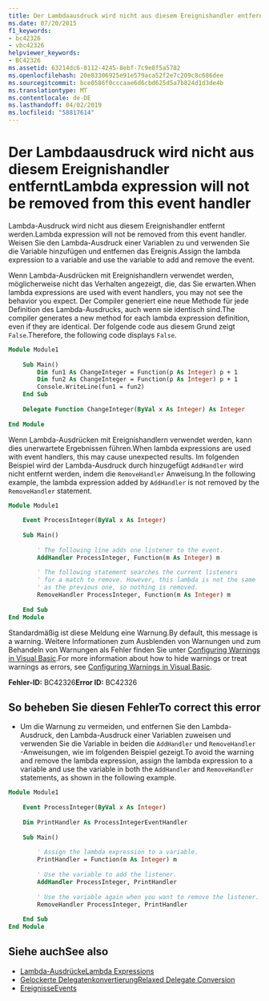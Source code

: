 ```yaml
---
title: Der Lambdaausdruck wird nicht aus diesem Ereignishandler entfernt
ms.date: 07/20/2015
f1_keywords:
- bc42326
- vbc42326
helpviewer_keywords:
- BC42326
ms.assetid: 63214dc6-0112-4245-8ebf-7c9e8f5a5782
ms.openlocfilehash: 20e83306925e91e579aca52f2e7c209c8c686dee
ms.sourcegitcommit: bce0586f0cccaae6d6cbd625d5a7b824d1d3de4b
ms.translationtype: MT
ms.contentlocale: de-DE
ms.lasthandoff: 04/02/2019
ms.locfileid: "58817614"
---
```

# <a name="lambda-expression-will-not-be-removed-from-this-event-handler"></a><span data-ttu-id="a5771-102">Der Lambdaausdruck wird nicht aus diesem Ereignishandler entfernt</span><span class="sxs-lookup"><span data-stu-id="a5771-102">Lambda expression will not be removed from this event handler</span></span>
<span data-ttu-id="a5771-103">Lambda-Ausdruck wird nicht aus diesem Ereignishandler entfernt werden.</span><span class="sxs-lookup"><span data-stu-id="a5771-103">Lambda expression will not be removed from this event handler.</span></span> <span data-ttu-id="a5771-104">Weisen Sie den Lambda-Ausdruck einer Variablen zu und verwenden Sie die Variable hinzufügen und entfernen das Ereignis.</span><span class="sxs-lookup"><span data-stu-id="a5771-104">Assign the lambda expression to a variable and use the variable to add and remove the event.</span></span>  
  
 <span data-ttu-id="a5771-105">Wenn Lambda-Ausdrücken mit Ereignishandlern verwendet werden, möglicherweise nicht das Verhalten angezeigt, die, das Sie erwarten.</span><span class="sxs-lookup"><span data-stu-id="a5771-105">When lambda expressions are used with event handlers, you may not see the behavior you expect.</span></span> <span data-ttu-id="a5771-106">Der Compiler generiert eine neue Methode für jede Definition des Lambda-Ausdrucks, auch wenn sie identisch sind.</span><span class="sxs-lookup"><span data-stu-id="a5771-106">The compiler generates a new method for each lambda expression definition, even if they are identical.</span></span> <span data-ttu-id="a5771-107">Der folgende code aus diesem Grund zeigt `False`.</span><span class="sxs-lookup"><span data-stu-id="a5771-107">Therefore, the following code displays `False`.</span></span>  
  
```vb  
Module Module1  
  
    Sub Main()  
        Dim fun1 As ChangeInteger = Function(p As Integer) p + 1  
        Dim fun2 As ChangeInteger = Function(p As Integer) p + 1  
        Console.WriteLine(fun1 = fun2)  
    End Sub  
  
    Delegate Function ChangeInteger(ByVal x As Integer) As Integer  
  
End Module  
```  
  
 <span data-ttu-id="a5771-108">Wenn Lambda-Ausdrücken mit Ereignishandlern verwendet werden, kann dies unerwartete Ergebnissen führen.</span><span class="sxs-lookup"><span data-stu-id="a5771-108">When lambda expressions are used with event handlers, this may cause unexpected results.</span></span> <span data-ttu-id="a5771-109">Im folgenden Beispiel wird der Lambda-Ausdruck durch hinzugefügt `AddHandler` wird nicht entfernt werden, indem die `RemoveHandler` Anweisung.</span><span class="sxs-lookup"><span data-stu-id="a5771-109">In the following example, the lambda expression added by `AddHandler` is not removed by the `RemoveHandler` statement.</span></span>  
  
```vb  
Module Module1  
  
    Event ProcessInteger(ByVal x As Integer)  
  
    Sub Main()  
  
        ' The following line adds one listener to the event.  
        AddHandler ProcessInteger, Function(m As Integer) m  
  
        ' The following statement searches the current listeners   
        ' for a match to remove. However, this lambda is not the same  
        ' as the previous one, so nothing is removed.  
        RemoveHandler ProcessInteger, Function(m As Integer) m  
  
    End Sub  
End Module  
```  
  
 <span data-ttu-id="a5771-110">Standardmäßig ist diese Meldung eine Warnung.</span><span class="sxs-lookup"><span data-stu-id="a5771-110">By default, this message is a warning.</span></span> <span data-ttu-id="a5771-111">Weitere Informationen zum Ausblenden von Warnungen und zum Behandeln von Warnungen als Fehler finden Sie unter [Configuring Warnings in Visual Basic](/visualstudio/ide/configuring-warnings-in-visual-basic).</span><span class="sxs-lookup"><span data-stu-id="a5771-111">For more information about how to hide warnings or treat warnings as errors, see [Configuring Warnings in Visual Basic](/visualstudio/ide/configuring-warnings-in-visual-basic).</span></span>  
  
 <span data-ttu-id="a5771-112">**Fehler-ID:** BC42326</span><span class="sxs-lookup"><span data-stu-id="a5771-112">**Error ID:** BC42326</span></span>  
  
## <a name="to-correct-this-error"></a><span data-ttu-id="a5771-113">So beheben Sie diesen Fehler</span><span class="sxs-lookup"><span data-stu-id="a5771-113">To correct this error</span></span>  
  
-   <span data-ttu-id="a5771-114">Um die Warnung zu vermeiden, und entfernen Sie den Lambda-Ausdruck, den Lambda-Ausdruck einer Variablen zuweisen und verwenden Sie die Variable in beiden die `AddHandler` und `RemoveHandler` -Anweisungen, wie im folgenden Beispiel gezeigt.</span><span class="sxs-lookup"><span data-stu-id="a5771-114">To avoid the warning and remove the lambda expression, assign the lambda expression to a variable and use the variable in both the `AddHandler` and `RemoveHandler` statements, as shown in the following example.</span></span>  
  
```vb  
Module Module1  
  
    Event ProcessInteger(ByVal x As Integer)  
  
    Dim PrintHandler As ProcessIntegerEventHandler  
  
    Sub Main()  
  
        ' Assign the lambda expression to a variable.  
        PrintHandler = Function(m As Integer) m  
  
        ' Use the variable to add the listener.  
        AddHandler ProcessInteger, PrintHandler  
  
        ' Use the variable again when you want to remove the listener.  
        RemoveHandler ProcessInteger, PrintHandler  
  
    End Sub  
End Module  
```  
  
## <a name="see-also"></a><span data-ttu-id="a5771-115">Siehe auch</span><span class="sxs-lookup"><span data-stu-id="a5771-115">See also</span></span>

- [<span data-ttu-id="a5771-116">Lambda-Ausdrücke</span><span class="sxs-lookup"><span data-stu-id="a5771-116">Lambda Expressions</span></span>](../../../visual-basic/programming-guide/language-features/procedures/lambda-expressions.md)
- [<span data-ttu-id="a5771-117">Gelockerte Delegatenkonvertierung</span><span class="sxs-lookup"><span data-stu-id="a5771-117">Relaxed Delegate Conversion</span></span>](../../../visual-basic/programming-guide/language-features/delegates/relaxed-delegate-conversion.md)
- [<span data-ttu-id="a5771-118">Ereignisse</span><span class="sxs-lookup"><span data-stu-id="a5771-118">Events</span></span>](../../../visual-basic/programming-guide/language-features/events/index.md)

